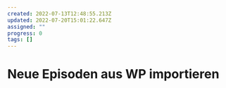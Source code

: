 ```yaml
---
created: 2022-07-13T12:48:55.213Z
updated: 2022-07-20T15:01:22.647Z
assigned: ""
progress: 0
tags: []
---
```


# Neue Episoden aus WP importieren
